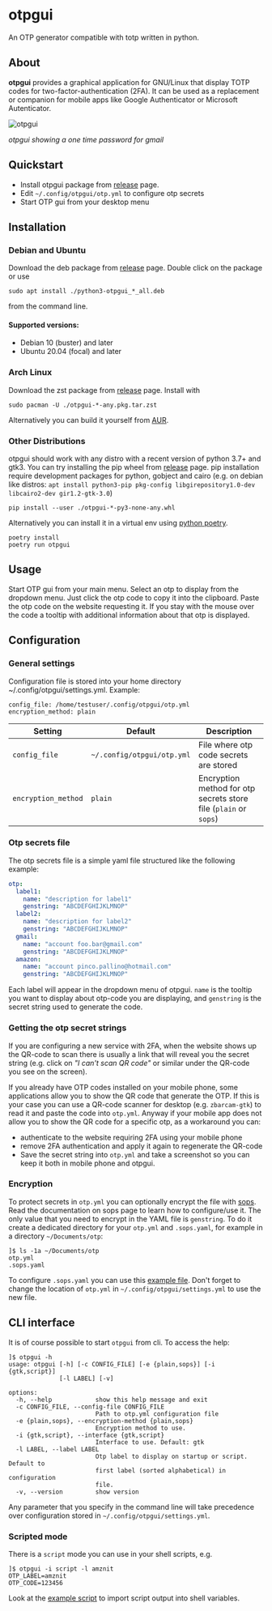 # otpgui
An OTP generator compatible with totp written in python.

## About

**otpgui** provides a graphical application for GNU/Linux that display TOTP codes for two-factor-authentication (2FA). It can be used as a replacement or companion for mobile apps like Google Authenticator or Microsoft Autenticator.

<p align="center">

![otpgui](https://user-images.githubusercontent.com/20320073/41290428-1fe3d8ba-6e4d-11e8-83c9-530ca252910e.png)

*otpgui showing a one time password for gmail*

</p>

## Quickstart
- Install otpgui package from [release](https://github.com/gianluca-mascolo/otpgui/releases/latest) page.
- Edit `~/.config/otpgui/otp.yml` to configure otp secrets
- Start OTP gui from your desktop menu

## Installation

### Debian and Ubuntu

Download the deb package from [release](https://github.com/gianluca-mascolo/otpgui/releases/latest) page. Double click on the package or use
```
sudo apt install ./python3-otpgui_*_all.deb
```
from the command line.
#### Supported versions:
* Debian 10 (buster) and later
* Ubuntu 20.04 (focal) and later

### Arch Linux

Download the zst package from [release](https://github.com/gianluca-mascolo/otpgui/releases/latest) page. Install with
```
sudo pacman -U ./otpgui-*-any.pkg.tar.zst 
```
Alternatively you can build it yourself from [AUR](https://aur.archlinux.org/packages/otpgui).

### Other Distributions

otpgui should work with any distro with a recent version of python 3.7+ and gtk3. You can try installing the pip wheel from [release](https://github.com/gianluca-mascolo/otpgui/releases/latest) page. pip installation require development packages for python, gobject and cairo (e.g. on debian like distros: `apt install python3-pip pkg-config libgirepository1.0-dev libcairo2-dev gir1.2-gtk-3.0`)
```
pip install --user ./otpgui-*-py3-none-any.whl
```
Alternatively you can install it in a virtual env using [python poetry](https://python-poetry.org/).
```
poetry install
poetry run otpgui
```

## Usage

Start OTP gui from your main menu. Select an otp to display from the dropdown menu. Just click the otp code to copy it into the clipboard. Paste the otp code on the website requesting it. If you stay with the mouse over the code a tooltip with additional information about that otp is displayed.

## Configuration

### General settings

Configuration file is stored into your home directory ~/.config/otpgui/settings.yml. Example:
```
config_file: /home/testuser/.config/otpgui/otp.yml
encryption_method: plain
```
| Setting             | Default                  | Description |
| ------------------- | ------------------------ | ----------- |
| `config_file`       | `~/.config/otpgui/otp.yml` | File where otp code secrets are stored | 
| `encryption_method` | `plain`                    | Encryption method for otp secrets store file (`plain` or `sops`) |

### Otp secrets file

The otp secrets file is a simple yaml file structured like the following example:
```yaml
otp:
  label1:
    name: "description for label1"
    genstring: "ABCDEFGHIJKLMNOP"
  label2:
    name: "description for label2"
    genstring: "ABCDEFGHIJKLMNOP"
  gmail:
    name: "account foo.bar@gmail.com"
    genstring: "ABCDEFGHIJKLMNOP"
  amazon:
    name: "account pinco.pallino@hotmail.com"
    genstring: "ABCDEFGHIJKLMNOP"
```
Each label will appear in the dropdown menu of otpgui. `name` is the tooltip you want to display about otp-code you are displaying, and `genstring` is the secret string used to generate the code.

### Getting the otp secret strings

If you are configuring a new service with 2FA, when the website shows up the QR-code to scan there is usually a link that will reveal you the secret string (e.g. click on _"I can't scan QR code"_ or similar under the QR-code you see on the screen).

If you already have OTP codes installed on your mobile phone, some applications allow you to show the QR code that generate the OTP. If this is your case you can use a QR-code scanner for desktop  (e.g. `zbarcam-gtk`) to read it and paste the code into `otp.yml`. Anyway if your mobile app does not allow you to show the QR code for a specific otp, as a workaround you can:
- authenticate to the website requiring 2FA using your mobile phone
- remove 2FA authentication and apply it again to regenerate the QR-code
- Save the secret string into `otp.yml` and take a screenshot so you can keep it both in mobile phone and otpgui.

### Encryption

To protect secrets in `otp.yml` you can optionally encrypt the file with [sops](https://github.com/mozilla/sops). Read the documentation on sops page to learn how to configure/use it. The only value that you need to encrypt in the YAML file is `genstring`. To do it create a dedicated directory for your `otp.yml` and `.sops.yaml`, for example in a directory `~/Documents/otp`:
```
]$ ls -1a ~/Documents/otp
otp.yml
.sops.yaml
```
To configure `.sops.yaml` you can use this [example file](examples/sops-example.yml).
Don't forget to change the location of `otp.yml` in `~/.config/otpgui/settings.yml` to use the new file.

## CLI interface

It is of course possible to start `otpgui` from cli. To access the help:
```
]$ otpgui -h
usage: otpgui [-h] [-c CONFIG_FILE] [-e {plain,sops}] [-i {gtk,script}]
              [-l LABEL] [-v]

options:
  -h, --help            show this help message and exit
  -c CONFIG_FILE, --config-file CONFIG_FILE
                        Path to otp.yml configuration file
  -e {plain,sops}, --encryption-method {plain,sops}
                        Encryption method to use.
  -i {gtk,script}, --interface {gtk,script}
                        Interface to use. Default: gtk
  -l LABEL, --label LABEL
                        Otp label to display on startup or script. Default to
                        first label (sorted alphabetical) in configuration
                        file.
  -v, --version         show version
```
Any parameter that you specify in the command line will take precedence over configuration stored in `~/.config/otpgui/settings.yml`.

### Scripted mode
There is a `script` mode you can use in your shell scripts, e.g.
```
]$ otpgui -i script -l amznit
OTP_LABEL=amznit
OTP_CODE=123456
```
Look at the [example script](examples/otp-script-example.sh) to import script output into shell variables.
